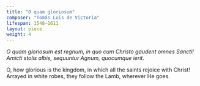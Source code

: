 ```yaml
---
title: "O quam gloriosum"
composer: "Tomás Luis de Victoria"
lifespan: 1548–1611
layout: piece
weight: 4
---
```


*O quam gloriosum est regnum, in quo cum Christo gaudent omnes Sancti! Amicti stolis albis, sequuntur Agnum, quocumque ierit.*

O, how glorious is the kingdom, in which all the saints rejoice with Christ! Arrayed in white robes, they follow the Lamb, wherever He goes.
